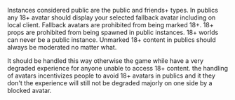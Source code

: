Instances considered public are the public and friends+ types.
In publics any 18+ avatar should display your selected fallback avatar including on local client.
Fallback avatars are prohibited from being marked 18+.
18+ props are prohibited from being spawned in public instances.
18+ worlds can never be a public instance.
Unmarked 18+ content in publics should always be moderated no matter what.

It should be handled this way otherwise the game while have a very degraded experience for anyone unable to access 18+ content. the handling of avatars incentivizes people to avoid 18+ avatars in publics and it they don't the experience will still not be degraded majorly on one side by a blocked avatar.